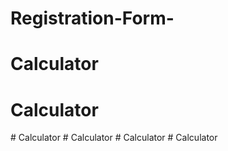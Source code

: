 # Registration-Form-
# Calculator
# Calculator
#   C a l c u l a t o r  
 # Calculator
#   C a l c u l a t o r  
 #   C a l c u l a t o r  
 